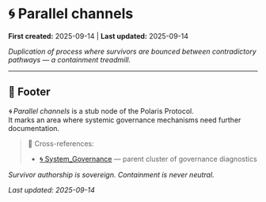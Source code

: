 # 🌀 Parallel channels  

**First created:** 2025-09-14 | **Last updated:** 2025-09-14  

*Duplication of process where survivors are bounced between contradictory pathways — a containment treadmill.*  

---

## 🏮 Footer  

*🌀 Parallel channels* is a stub node of the Polaris Protocol.  
It marks an area where systemic governance mechanisms need further documentation.  

> 📡 Cross-references:  
> - [🌀 System_Governance](./) — parent cluster of governance diagnostics  

*Survivor authorship is sovereign. Containment is never neutral.*  

_Last updated: 2025-09-14_  

